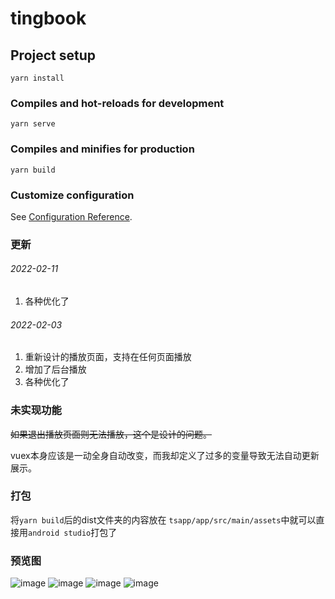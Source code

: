 # tingbook

## Project setup
```
yarn install
```

### Compiles and hot-reloads for development
```
yarn serve
```

### Compiles and minifies for production
```
yarn build
```

### Customize configuration
See [Configuration Reference](https://cli.vuejs.org/config/).

### 更新
###### 2022-02-11
1. 各种优化了

###### 2022-02-03
1. 重新设计的播放页面，支持在任何页面播放
2. 增加了后台播放
3. 各种优化了

### 未实现功能
~~如果退出播放页面则无法播放，这个是设计的问题。~~

vuex本身应该是一动全身自动改变，而我却定义了过多的变量导致无法自动更新展示。
### 打包
将`yarn build`后的dist文件夹的内容放在 `tsapp/app/src/main/assets`中就可以直接用`android studio`打包了

### 预览图
 ![image](https://github.com/libaibuaidufu/vue-tsapp/blob/main/preview/搜索.jpg) 
 ![image](https://github.com/libaibuaidufu/vue-tsapp/blob/main/preview/收藏.jpg) 
 ![image](https://github.com/libaibuaidufu/vue-tsapp/blob/main/preview/详情.jpg) 
 ![image](https://github.com/libaibuaidufu/vue-tsapp/blob/main/preview/播放.jpg) 